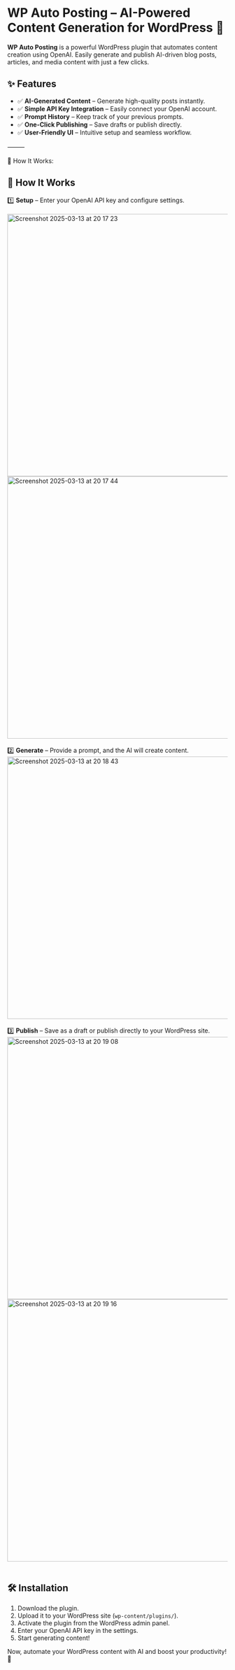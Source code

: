 # WP Auto Posting – AI-Powered Content Generation for WordPress 🚀

**WP Auto Posting** is a powerful WordPress plugin that automates content creation using OpenAI. Easily generate and publish AI-driven blog posts, articles, and media content with just a few clicks.

## ✨ Features

- ✅ **AI-Generated Content** – Generate high-quality posts instantly.
- ✅ **Simple API Key Integration** – Easily connect your OpenAI account.
- ✅ **Prompt History** – Keep track of your previous prompts.
- ✅ **One-Click Publishing** – Save drafts or publish directly.
- ✅ **User-Friendly UI** – Intuitive setup and seamless workflow.

⸻

📌 How It Works:
## 📌 How It Works
1️⃣ **Setup** – Enter your OpenAI API key and configure settings.  
<br>
<img width="600" alt="Screenshot 2025-03-13 at 20 17 23" src="https://github.com/user-attachments/assets/100735a9-fdd4-4dc0-9e32-830ca90401da" />
<img width="600" alt="Screenshot 2025-03-13 at 20 17 44" src="https://github.com/user-attachments/assets/1382ba0a-74f3-4f47-b7a8-48b402379f72" />
<br><br>
2️⃣ **Generate** – Provide a prompt, and the AI will create content. <br>
<img width="600" alt="Screenshot 2025-03-13 at 20 18 43" src="https://github.com/user-attachments/assets/88ea7da6-300e-49c0-8c89-47e9bbf7e735" />
<br><br>
3️⃣ **Publish** – Save as a draft or publish directly to your WordPress site. <br>
<img width="600" alt="Screenshot 2025-03-13 at 20 19 08" src="https://github.com/user-attachments/assets/ab1b588c-d847-4a55-a61e-18171f7425c9" />
<img width="600" alt="Screenshot 2025-03-13 at 20 19 16" src="https://github.com/user-attachments/assets/42b11b13-ebe3-4a57-af26-95cf2eda196c" />
<br><br>

## 🛠 Installation
1. Download the plugin.
2. Upload it to your WordPress site (`wp-content/plugins/`).
3. Activate the plugin from the WordPress admin panel.
4. Enter your OpenAI API key in the settings.
5. Start generating content!

Now, automate your WordPress content with AI and boost your productivity! 🚀
